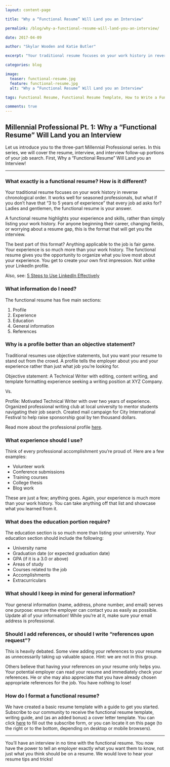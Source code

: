 ```yaml
---
layout: content-page

title: "Why a “Functional Resume” Will Land you an Interview"

permalink: /blog/why-a-functional-resume-will-land-you-an-interview/

date: 2017-04-09

author: "Skylar Wooden and Katie Butler"

excerpt: "Your traditional resume focuses on your work history in reverse chronological order. It works well for seasoned professionals, but what if you don’t have that “3 to 5 years of experience” that every job ad asks for? Ladies and gentlemen, the functional resume is your answer."

categories: blog

image:
  teaser: functional-resume.jpg
  feature: functional-resume.jpg
  alt: "Why a “Functional Resume” Will Land you an Interview"

tags: Functional Resume, Functional Resume Template, How to Write a Functional Resume

comments: true
---
```


## Millennial Professional Pt. 1: Why a “Functional Resume” Will Land you an Interview

Let us introduce you to the three-part Millennial Professional series. In this series, we will cover the resume, interview, and interview follow-up portions of your job search. First, Why a “Functional Resume” Will Land you an Interview!

<hr class="secondary">

### What exactly is a functional resume? How is it different?

Your traditional resume focuses on your work history in reverse chronological order. It works well for seasoned professionals, but what if you don’t have that “3 to 5 years of experience” that every job ad asks for? Ladies and gentlemen, the functional resume is your answer. 

A functional resume highlights your experience and skills, rather than simply listing your work history. For anyone beginning their career, changing fields, or worrying about a resume gap, this is the format that will get you the interview. 

The best part of this format? Anything applicable to the job is fair game. Your experience is so much more than your work history. The functional resume gives you the opportunity to organize what you love most about your experience. You get to create your own first impression. Not unlike your LinkedIn profile.

Also, see: <a href="/blog/five-steps-to-use-linkedin-effectively/">5 Steps to Use LinkedIn Effectively</a>

### What information do I need?

The functional resume has five main sections:

<ol>
	<li>Profile</li>
	<li>Experience</li>
	<li>Education</li>
	<li>General information</li>
	<li>References</li>
</ol>

### Why is a profile better than an objective statement?

Traditional resumes use objective statements, but you want your resume to stand out from the crowd. A profile tells the employer about you and your experience rather than just what job you’re looking for. 

Objective statement: A Technical Writer with editing, content writing, and template formatting experience seeking a writing position at XYZ Company.

Vs. 

Profile: Motivated Technical Writer with over two years of experience. Organized professional writing club at local university to mentor students navigating their job search. Created mail campaign for City International Festival to help raise sponsorship goal by ten thousand dollars. 

Read more about the professional profile <a href="http://careerrocketeer.com/2010/10/how-to-create-strong-profile-statement.html" target="_blank">here</a>.

### What experience should I use?

Think of every professional accomplishment you’re proud of. Here are a few examples:

<ul>
	<li>Volunteer work</li>
	<li>Conference submissions</li>
	<li>Training courses</li>
	<li>College thesis</li>
	<li>Blog work</li>
</ul>

These are just a few; anything goes. Again, your experience is much more than your work history. You can take anything off that list and showcase what you learned from it.

### What does the education portion require? 

The education section is so much more than listing your university. Your education section should include the following: 

<ul>
	<li>University name</li>
	<li>Graduation date (or expected graduation date)</li>
	<li>GPA (if it is a 3.0 or above)</li>
	<li>Areas of study</li>
	<li>Courses related to the job</li>
	<li>Accomplishments</li>
	<li>Extracurriculars</li>
</ul>

### What should I keep in mind for general information?

Your general information (name, address, phone number, and email) serves one purpose: ensure the employer can contact you as easily as possible. Update all of your information! While you’re at it, make sure your email address is professional.

### Should I add references, or should I write “references upon request”?

This is heavily debated. Some view adding your references to your resume as unnecessarily taking up valuable space. Hint: we are not in this group.

Others believe that having your references on your resume only helps you. Your potential employer can read your resume and immediately check your references. He or she may also appreciate that you have already chosen appropriate references for the job. You have nothing to lose! 

### How do I format a functional resume? 

We have created a basic resume template with a guide to get you started. Subscribe to our community to receive the functional resume template, writing guide, and (as an added bonus) a cover letter template. You can click <a href="/join-pare-and-flourish/">here</a> to fill out the subscribe form, or you can locate it on this page (to the right or to the bottom, depending on desktop or mobile browsers).

<hr class="secondary">

You’ll have an interview in no time with the functional resume. You now have the power to tell an employer exactly what you want them to know, not just what you think should be on a resume. We would love to hear your resume tips and tricks!